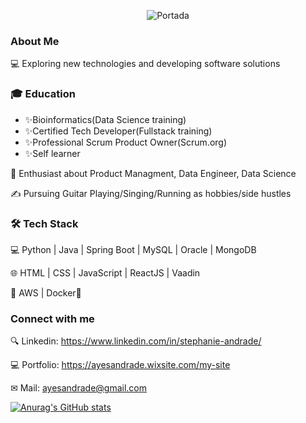<p align="center">
     <img src="https://github.com/stephieandrade/stephieandrade/assets/37404936/3aaa63dd-a794-4918-9619-c959e437c520" alt="Portada" />
</p>

###    **About Me**

💻   Exploring new technologies and developing software solutions

### 🎓   **Education**
- ✨Bioinformatics(Data Science training)
- ✨Certified Tech Developer(Fullstack training)
- ✨Professional Scrum Product Owner(Scrum.org)
- ✨Self learner

🌱   Enthusiast about Product Managment, Data Engineer, Data Science

✍️   Pursuing Guitar Playing/Singing/Running as hobbies/side hustles

### 🛠 **Tech Stack**
💻   Python | Java | Spring Boot | MySQL | Oracle | MongoDB 

🌐   HTML | CSS | JavaScript | ReactJS | Vaadin

🔧   AWS | Docker🐳 




### **Connect with me**


🔍 Linkedin: https://www.linkedin.com/in/stephanie-andrade/ 

💻 Portfolio: https://ayesandrade.wixsite.com/my-site

✉ Mail: ayesandrade@gmail.com

[![Anurag's GitHub stats](https://github-readme-stats.vercel.app/api?username=stephieandrade&theme=cobalt)](https://github.com/anuraghazra/github-readme-stats)
